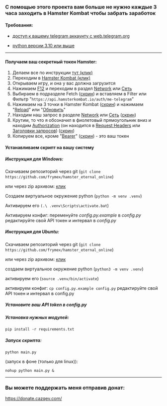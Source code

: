 ### **С помощью этого проекта вам больше не нужно каждые 3 часа заходить в Hamster Kombat чтобы забрать заработок** 

#### Требования:

* <u>доступ к вашему telegram аккаунту с web.telegram.org</u>

* <u>python версии 3.10 или выше</u> 

  

---





#### Получаем ваш секретный токен Hamster:

1. Делаем все по инструкции [тут (клик)](https://github.com/mudachyo/Hamster-Kombat?tab=readme-ov-file#%D1%81%D0%BF%D0%BE%D1%81%D0%BE%D0%B1-1)
2. Переходим в [Hamster Kombat (клик)](https://web.telegram.org/a/#?tgaddr=tg%3A%2F%2Fresolve%3Fdomain%3Dhamster_kombat_bot)
3. Открываем игру, и она у вас должна загрузится 
4. Нажимаем <u>F12</u> и переходим в раздел <u>Network</u> или <u>Сеть</u>
5. Выбираем в подразделе Fetch ([скрин](https://i.imgur.com/RPJhLz9.png)) и вставляем в Filter или Фильтр "`https://api.hamsterkombat.io/auth/me-telegram`"
6. Нажимаем на 3 точки в Hamster Kombat ([скрин](https://i.imgur.com/jXQIdmQ.png)) и нажимаем "<u>Reload</u>" или "<u>Обновить</u>"
7. Находим наш запрос в разделе <u>Network</u> или <u>Сеть</u> ([скрин](https://i.imgur.com/7YBfyWM.png)) 
8. Крутим, то что я обозначил в фиолетовый прямоугольник вниз и находим <u>Authorization</u> (он находится в <u>Request Headers</u> или <u>Заголовки запросов</u>) ([скрин](https://i.imgur.com/7uQszz8.png))
9. Копируем все, кроме "<u>Bearer</u>" ([скрин](https://i.imgur.com/VeUMKhU.png)) - это ваш токен



#### Устанавливаем скрипт на вашу систему

##### Инструкция для Windows:



Скачиваем репозиторий через git (`git clone https://github.com/frymex/hamster_eternal_online`) 

или через zip архивом: [клик](https://github.com/frymex/hamster_eternal_online/archive/refs/heads/main.zip) 



Создаем виртуальное окружение python (`python -m venv .venv`)

Активируем его `(.\ .venv\Scripts\activate.bat`)

Активируем конфиг: переменуйте *config.py.example* в *config.py*
редактируйте свой API токен и интервал в *config.py*




##### Инструкция для Ubuntu:

Скачиваем репозиторий через git (`git clone https://github.com/frymex/hamster_eternal_online`) 

или через zip архивом: [клик](https://github.com/frymex/hamster_eternal_online/archive/refs/heads/main.zip) 

создаем виртуальное окружение python (`python3 -m venv .venv`)

активируем его (`source .venv/bin/activate`)

активируем конфиг: `cp config.py.example config.py`
редактируйте свой API токен и интервал в config.py



##### Установите ваш API token в config.py


##### Установка нужных модулей:

`pip install -r requirements.txt`





##### Запуск скрипта:

`python main.py`



(запуск в фоне (только для linux)):

`nohup python main.py &`


---

### Вы можете поддержать меня отправив донат: 

https://donate.cazqev.com/
